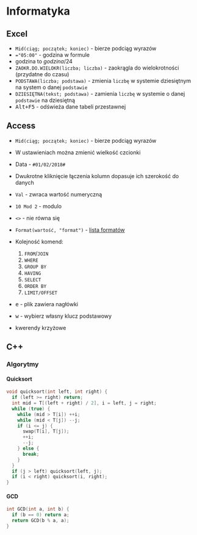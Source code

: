 # Informatyka

## Excel

- `Mid(ciąg; początek; koniec)` - bierze podciąg wyrazów
- `="05:00"` - godzina w formule
- godzina to _godzina_/24
- `ZAOKR.DO.WIELOKR(liczba; liczba)` - zaokrągla do wielokrotności (przydatne do
  czasu)
- `PODSTAWA(liczba; podstawa)` - zmienia `liczbę` w systemie dziesiętnym na
  system o danej `podstawie`
- `DZIESIĘTNA(tekst; podstawa)` - zamienia `liczbę` w systemie o danej
  `podstawie` na dziesiętną
- <kbd>Alt+F5</kbd> - odświeża dane tabeli przestawnej

## Access

- `Mid(ciąg; początek; koniec)` - bierze podciąg wyrazów
- W ustawieniach można zmienić wielkość czcionki
- Data - `#01/02/2018#`
- Dwukrotne kliknięcie łączenia kolumn dopasuje ich szerokość do danych
- `Val` - zwraca wartość numeryczną
- `10 Mod 2` - modulo
- `<>` - nie równa się
- `Format(wartość, "format")` -
  [lista formatów](https://www.w3schools.com/sql/func_msaccess_format.asp)
- Kolejność komend:
  1. `FROM`/`JOIN`
  2. `WHERE`
  3. `GROUP BY`
  4. `HAVING`
  5. `SELECT`
  6. `ORDER BY`
  7. `LIMIT/OFFSET`

- <kbd>e</kbd> - plik zawiera nagłówki
- <kbd>w</kbd> - wybierz własny klucz podstawowy
- kwerendy krzyżowe

## C++

### Algorytmy

#### Quicksort

```c++
void quicksort(int left, int right) {
  if (left >= right) return;
  int mid = T[(left + right) / 2], i = left, j = right;
  while (true) {
    while (mid > T[i]) ++i;
    while (mid < T[j]) --j;
    if (i <= j) {
      swap(T[i], T[j]);
      ++i;
      --j;
    } else {
      break;
    }
  }
  if (j > left) quicksort(left, j);
  if (i < right) quicksort(i, right);
}
```

#### GCD

```c++
int GCD(int a, int b) {
  if (b == 0) return a;
  return GCD(b % a, a);
}
```
